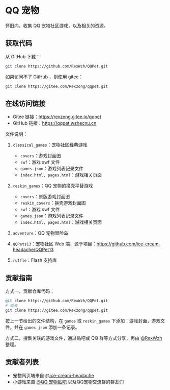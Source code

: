 # QQ 宠物


怀旧向，收集 QQ 宠物社区游戏，以及相关的资源。

## 获取代码

从 GitHub 下载：
```bash
git clone https://github.com/RexWzh/QQPet.git
```

如果访问不了 GitHub ，则使用 gitee：

```bash
git clone https://gitee.com/Rexzong/qqpet.git
```

## 在线访问链接

- Gitee 链接：https://rexzong.gitee.io/qqpet
- GitHub 链接：https://qqpet.wzhecnu.cn

文件说明：

1. `classical_games`：宠物社区经典游戏
   - `covers`：游戏封面图
   - `swf`：游戏 swf 文件
   - `games.json`：游戏列表记录文件
   - `index.html, pages.html`：游戏相关页面

2. `reskin_games`：QQ 宠物的换壳平替游戏
   - `covers`：原版游戏封面图
   - `reskin_covers`：换壳游戏封面图
   - `swf`：游戏 swf 文件
   - `games.json`：游戏列表记录文件
   - `index.html, pages.html`：游戏相关页面

3. `adventure`：QQ 宠物冒险岛

4. `QQPets13`：宠物社区 Web 端，源于项目：https://github.com/ice-cream-headache/QQPet13

5. `ruffle`：Flash 支持库

## 贡献指南

方式一，贡献仓库代码：

```bash
git clone https://github.com/RexWzh/QQPet.git
# 或者
git clone https://gitee.com/Rexzong/qqpet.git
```

按上一节给出的文件结构，在 `games` 或 `reskin_games` 下添加：游戏封面，游戏文件，并在 `games.json` 添加一条记录。

方式二，搜集关联的游戏文件，通过贴吧或 QQ 群等方式分享，再由 [@RexWzh](https://github.com/RexWzh) 整理。


## 贡献者列表

- 宠物网页端来自 [@ice-cream-headache](https://github.com/ice-cream-headache)
- 小游戏来自 [@QQ 宠物贴吧](https://tieba.baidu.com/f?kw=qq%E5%AE%A0%E7%89%A9) 以及QQ宠物交流群的群友们
